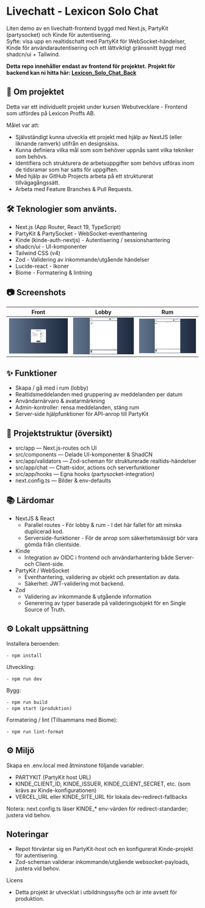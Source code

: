 # Livechatt - Lexicon Solo Chat

Liten demo av en livechatt-frontend byggd med Next.js, PartyKit (partysocket) och Kinde för autentisering.  
Syfte: visa upp en realtidschatt med PartyKit för WebSocket-händelser, Kinde för användarautentisering och ett lättviktigt gränssnitt byggt med shadcn/ui + Tailwind.

__Detta repo innehåller endast av frontend för projektet.__
__Projekt för backend kan ni hitta här: [Lexicon_Solo_Chat_Back](https://github.com/kippeves/Lexicon_Solo_Chat_Back)__

## 📖 Om projektet
Detta var ett individuellt projekt under kursen Webutvecklare - Frontend som utfördes på Lexicon Proffs AB. 

Målet var att:
- Självständigt kunna utveckla ett projekt med hjälp av NextJS (eller liknande ramverk) utifrån en designskiss.
- Kunna definiera vilka mål som som behöver uppnås samt vilka tekniker som behövs.
- Identifiera och strukturera de arbetsuppgifter som behövs utföras inom de tidsramar som har satts för uppgiften. 
- Med hjälp av GitHub Projects arbeta på ett strukturerat tillvägagångssätt.
- Arbeta med Feature Branches & Pull Requests.

## 🛠 Teknologier som använts.
- Next.js (App Router, React 19, TypeScript)
- PartyKit & PartySocket - WebSocket-eventhantering
- Kinde (kinde-auth-nextjs) - Autentisering / sessionshantering
- shadcn/ui - UI-komponenter
- Tailwind CSS (v4)
- Zod - Validering av inkommande/utgående händelser
- Lucide-react - Ikoner
- Biome - Formatering & lintning

## 📷 Screenshots

| Front | Lobby | Rum |
|---|---|---|
| ![Front](./readme/front.png) | ![Lobby](./readme/lobby.png) | ![Rum](./readme/room.png) |

## ✨ Funktioner
- Skapa / gå med i rum (lobby)
- Realtidsmeddelanden med gruppering av meddelanden per datum
- Användarnärvaro & avatarmärkning
- Admin-kontroller: rensa meddelanden, stäng rum
- Server-side hjälpfunktioner för API-anrop till PartyKit

## 📂 Projektstruktur (översikt)
- src/app — Next.js-routes och UI
- src/components — Delade UI-komponenter & ShadCN
- src/app/validators — Zod-scheman för strukturerade realtids-händelser
- src/app/chat — Chatt-sidor, actions och serverfunktioner
- src/app/hooks — Egna hooks (partysocket-integration)
- next.config.ts — Bilder & env-defaults

## 📚 Lärdomar
- NextJS & React
  - Parallel routes - För lobby & rum - I det här fallet för att minska duplicerad kod.
  - Serverside-funktioner - För de anrop som säkerhetsmässigt bör vara gömda från clientside.
- Kinde
  - Integration av OIDC i frontend och användarhantering både Server- och Client-side.
- PartyKit / WebSocket
  - Eventhantering, validering av objekt och presentation av data.
  - Säkerhet: JWT-validering mot backend.
- Zod
  - Validering av inkommande & utgående information
  - Generering av typer baserade på valideringsobjekt för en Single Source of Truth.


## ⚙️ Lokalt uppsättning

Installera beroenden:
```
- npm install
```

Utveckling:
```
- npm run dev
```

Bygg:
```
- npm run build
- npm start (produktion)
```

Formatering / lint (Tillsammans med Biome):
```
- npm run lint-format
```

## ⚙️ Miljö
Skapa en .env.local med åtminstone följande variabler:
- PARTYKIT (PartyKit host URL)
- KINDE_CLIENT_ID, KINDE_ISSUER, KINDE_CLIENT_SECRET, etc. (som krävs av Kinde-konfigurationen)
- VERCEL_URL eller KINDE_SITE_URL för lokala dev-redirect-fallbacks

Notera: next.config.ts läser KINDE_* env-värden för redirect-standarder; justera vid behov.

## Noteringar
- Repot förväntar sig en PartyKit-host och en konfigurerat Kinde-projekt för autentisering.
- Zod-scheman validerar inkommande/utgående websocket-payloads, justera vid behov.

Licens
- Detta projekt är utvecklat i utbildningssyfte och är inte avsett för produktion.
